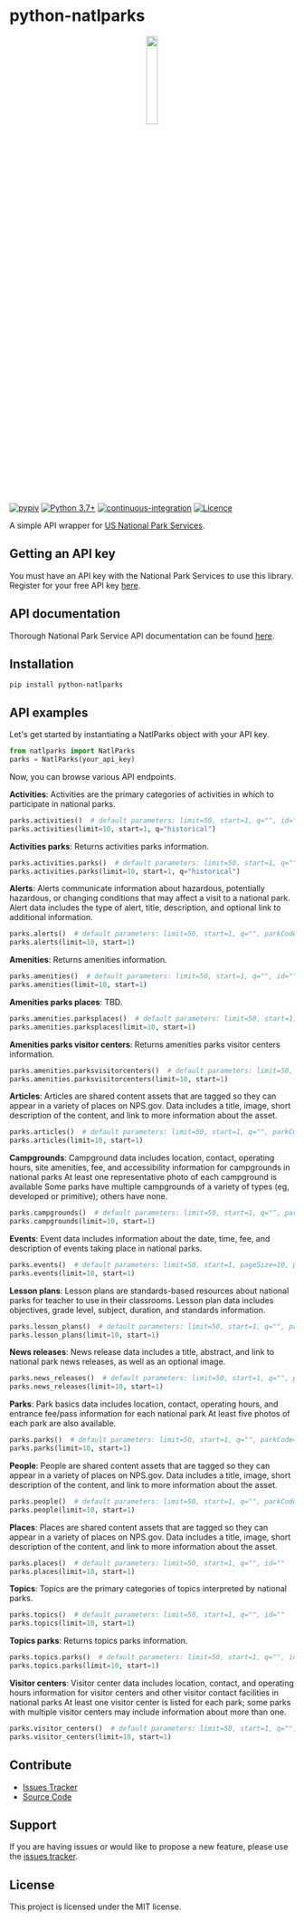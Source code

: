 # python-natlparks

<p align="center">
  <img src="https://www.nps.gov/articles/images/NPS-Transparent-Logo.png" width="20%"/>
</p>

<br>

[![pypiv](https://img.shields.io/pypi/v/python-natlparks.svg)](https://pypi.python.org/pypi/python-natlparks)
[![Python 3.7+](https://img.shields.io/badge/python-3.7+-blue.svg)](https://www.python.org/downloads/)
[![continuous-integration](https://github.com/irahorecka/python-natlparks/workflows/continuous-integration/badge.svg)](https://github.com/irahorecka/python-natlparks/actions)
[![Licence](https://img.shields.io/badge/license-MIT-blue.svg)](https://raw.githubusercontent.com/irahorecka/python-natlparks/main/LICENSE)

A simple API wrapper for [US National Park
Services](https://www.nps.gov/index.htm).

## Getting an API key

You must have an API key with the National Park Services to use this
library. Register for your free API key
[here](https://www.nps.gov/subjects/developer/get-started.htm).

## API documentation

Thorough National Park Service API documentation can be found
[here](https://www.nps.gov/subjects/developer/api-documentation.htm#/).

## Installation

    pip install python-natlparks

## API examples

Let\'s get started by instantiating a NatlParks object with your API
key.

``` python
from natlparks import NatlParks
parks = NatlParks(your_api_key)
```

Now, you can browse various API endpoints.

**Activities**: Activities are the primary categories of activities in
which to participate in national parks.

``` python
parks.activities()  # default parameters: limit=50, start=1, q="", id=""
parks.activities(limit=10, start=1, q="historical")
```

**Activities parks**: Returns activities parks information.

``` python
parks.activities.parks()  # default parameters: limit=50, start=1, q="", id=""
parks.activities.parks(limit=10, start=1, q="historical")
```

**Alerts**: Alerts communicate information about hazardous, potentially
hazardous, or changing conditions that may affect a visit to a national
park. Alert data includes the type of alert, title, description, and
optional link to additional information.

``` python
parks.alerts()  # default parameters: limit=50, start=1, q="", parkCode="", stateCode=""
parks.alerts(limit=10, start=1)
```

**Amenities**: Returns amenities information.

``` python
parks.amenities()  # default parameters: limit=50, start=1, q="", id=""
parks.amenities(limit=10, start=1)
```

**Amenities parks places**: TBD.

``` python
parks.amenities.parksplaces()  # default parameters: limit=50, start=1, q="", id="", parkCode=""
parks.amenities.parksplaces(limit=10, start=1)
```

**Amenities parks visitor centers**: Returns amenities parks visitor
centers information.

``` python
parks.amenities.parksvisitorcenters()  # default parameters: limit=50, start=1, q="", id="", parkCode=""
parks.amenities.parksvisitorcenters(limit=10, start=1)
```

**Articles**: Articles are shared content assets that are tagged so they
can appear in a variety of places on NPS.gov. Data includes a title,
image, short description of the content, and link to more information
about the asset.

``` python
parks.articles()  # default parameters: limit=50, start=1, q="", parkCode="", stateCode=""
parks.articles(limit=10, start=1)
```

**Campgrounds**: Campground data includes location, contact, operating
hours, site amenities, fee, and accessibility information for
campgrounds in national parks At least one representative photo of each
campground is available Some parks have multiple campgrounds of a
variety of types (eg, developed or primitive); others have none.

``` python
parks.campgrounds()  # default parameters: limit=50, start=1, q="", parkCode="", stateCode=""
parks.campgrounds(limit=10, start=1)
```

**Events**: Event data includes information about the date, time, fee,
and description of events taking place in national parks.

``` python
parks.events()  # default parameters: limit=50, start=1, pageSize=10, pageNumber=1, expandRecurring=False, q="", id="", parkCode="", dateStart="", dateEnd=""
parks.events(limit=10, start=1)
```

**Lesson plans**: Lesson plans are standards-based resources about
national parks for teacher to use in their classrooms. Lesson plan data
includes objectives, grade level, subject, duration, and standards
information.

``` python
parks.lesson_plans()  # default parameters: limit=50, start=1, q="", parkCode="", stateCode=""
parks.lesson_plans(limit=10, start=1)
```

**News releases**: News release data includes a title, abstract, and
link to national park news releases, as well as an optional image.

``` python
parks.news_releases()  # default parameters: limit=50, start=1, q="", parkCode="", stateCode=""
parks.news_releases(limit=10, start=1)
```

**Parks**: Park basics data includes location, contact, operating hours,
and entrance fee/pass information for each national park At least five
photos of each park are also available.

``` python
parks.parks()  # default parameters: limit=50, start=1, q="", parkCode="", stateCode=""
parks.parks(limit=10, start=1)
```

**People**: People are shared content assets that are tagged so they can
appear in a variety of places on NPS.gov. Data includes a title, image,
short description of the content, and link to more information about the
asset.

``` python
parks.people()  # default parameters: limit=50, start=1, q="", parkCode="", stateCode=""
parks.people(limit=10, start=1)
```

**Places**: Places are shared content assets that are tagged so they can
appear in a variety of places on NPS.gov. Data includes a title, image,
short description of the content, and link to more information about the
asset.

``` python
parks.places()  # default parameters: limit=50, start=1, q="", id=""
parks.places(limit=10, start=1)
```

**Topics**: Topics are the primary categories of topics interpreted by
national parks.

``` python
parks.topics()  # default parameters: limit=50, start=1, q="", id=""
parks.topics(limit=10, start=1)
```

**Topics parks**: Returns topics parks information.

``` python
parks.topics.parks()  # default parameters: limit=50, start=1, q="", id=""
parks.topics.parks(limit=10, start=1)
```

**Visitor centers**: Visitor center data includes location, contact, and
operating hours information for visitor centers and other visitor
contact facilities in national parks At least one visitor center is
listed for each park; some parks with multiple visitor centers may
include information about more than one.

``` python
parks.visitor_centers()  # default parameters: limit=50, start=1, q="", parkCode="", stateCode=""
parks.visitor_centers(limit=10, start=1)
```

## Contribute

-   [Issues
    Tracker](https://github.com/irahorecka/python-natlparks/issues)
-   [Source
    Code](https://github.com/irahorecka/python-natlparks/tree/master/python-natlparks)

## Support

If you are having issues or would like to propose a new feature, please
use the [issues
tracker](https://github.com/irahorecka/python-natlparks/issues).

## License

This project is licensed under the MIT license.
